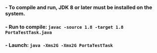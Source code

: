 ### - To compile and run, JDK 8 or later must be installed on the system. 
### - Run to compile: `javac -source 1.8 -target 1.8 PortaTestTask.java`
### - Launch: `java -Xms2G -Xmx2G PortaTestTask`
